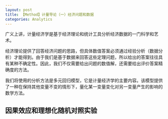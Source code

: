 ```yaml
---
layout: post
title: 【Method】计量导论（一）经济问题和数据
categories: Analytics
---
```


广义上讲，计量经济学是基于经济理论和统计工具分析经济数据的一门科学和艺术。

经济理论提供了回答经济问题的思路，但具体数值答案必须通过经验分析（数据分析）才能得到。由于我们是基于数据来回答这些定理问题，所以给出的答案往往具有某种不确定性。因此，我们不仅需要给出问题的数值解，还需要给出评价答案精确度的方法。

我们将使用的分析方法是多元回归模型，它是计量经济学的主要内容。该模型提供了一种在保持其他变量不变的情形下，量化某一变量变化对另一变量产生的影响的数学方法。

## 因果效应和理想化随机对照实验

